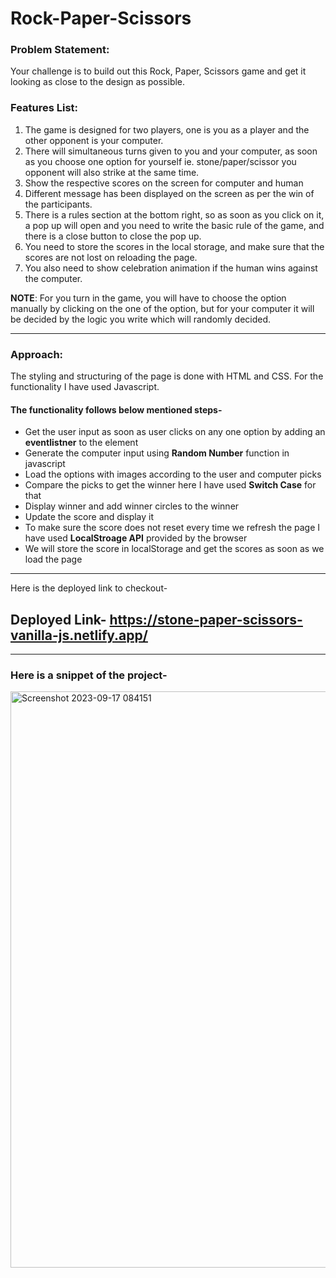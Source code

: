 # Rock-Paper-Scissors

### Problem Statement:

Your challenge is to build out this Rock, Paper, Scissors game and get it looking as close to the design as possible.

### Features List:

1. The game is designed for two players, one is you as a player and the other opponent is your computer.
2. There will simultaneous turns given to you and your computer, as soon as you choose one option for yourself ie. stone/paper/scissor you opponent will also strike at the same time.
3. Show the respective scores on the screen for computer and human
4. Different message has been displayed on the screen as per the win of the participants.
5. There is a rules section at the bottom right, so as soon as you click on it, a pop up will open and you need to write the basic rule of the game, and there is a close button to close the pop up.
6. You need to store the scores in the local storage, and make sure that the scores are not lost on reloading the page.
7. You also need to show celebration animation if the human wins against the computer.
   
**NOTE**: For you turn in the game, you will have to choose the option manually by clicking on the one of the option, but for your computer it will be decided by the logic you write which will randomly decided.

---
### Approach:
The styling and structuring of the page is done with HTML and CSS. For the functionality I have used Javascript.
#### The functionality follows below mentioned steps-
+ Get the user input as soon as user clicks on any one option by adding an **eventlistner** to the element
+ Generate the computer input using **Random Number** function in javascript
+ Load the options with images according to the user and computer picks
+ Compare the picks to get the winner here I have used **Switch Case** for that
+ Display winner and add winner circles to the winner
+ Update the score and display it
+ To make sure the score does not reset every time we refresh the page I have used **LocalStroage API** provided by the browser
+ We will store the score in localStorage and get the scores as soon as we load the page
---
Here is the deployed link to checkout-
## Deployed Link- https://stone-paper-scissors-vanilla-js.netlify.app/
---
### Here is a snippet of the project-
<img width="922" alt="Screenshot 2023-09-17 084151" src="https://github.com/MilanMahanti/Rock-Paper-Scissors/assets/114055453/151e4eb8-8f57-4d98-a586-72774e7d3267">

  
